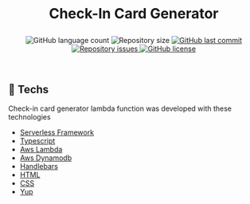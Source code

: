 <h1 align="center">
  <br/>

Check-In Card Generator

</h1>

<p align="center">
  <img alt="GitHub language count" src="https://img.shields.io/github/languages/count/LucasPereiraMiranda/check-in-card-generator">

  <img alt="Repository size" src="https://img.shields.io/github/repo-size/LucasPereiraMiranda/check-in-card-generator">
  
  <a href="https://github.com/LucasPereiraMiranda/check-in-card-generator/commits/master">
    <img alt="GitHub last commit" src="https://img.shields.io/github/last-commit/LucasPereiraMiranda/check-in-card-generator">
  </a>

  <a href="https://github.com/LucasPereiraMiranda/check-in-card-generator/issues">
    <img alt="Repository issues" src="https://img.shields.io/github/issues/LucasPereiraMiranda/check-in-card-generator">
  </a>

  <a href="https://github.com/LucasPereiraMiranda/check-in-card-generator/issues">
    <img alt="GitHub license" src="https://img.shields.io/github/license/LucasPereiraMiranda/check-in-card-generator">
  </a>
</p>

<br>

## 🚀 Techs

Check-in card generator lambda function was developed with these technologies

- [Serverless Framework](https://www.serverless.com/)
- [Typescript](https://www.typescriptlang.org/)
- [Aws Lambda](https://aws.amazon.com/pt/lambda/)
- [Aws Dynamodb](https://aws.amazon.com/pt/dynamodb/)
- [Handlebars](https://handlebarsjs.com/)
- [HTML](https://developer.mozilla.org/en-US/docs/Web/HTML)
- [CSS](https://developer.mozilla.org/en-US/docs/Web/CSS)
- [Yup](https://www.npmjs.com/package/yup)
